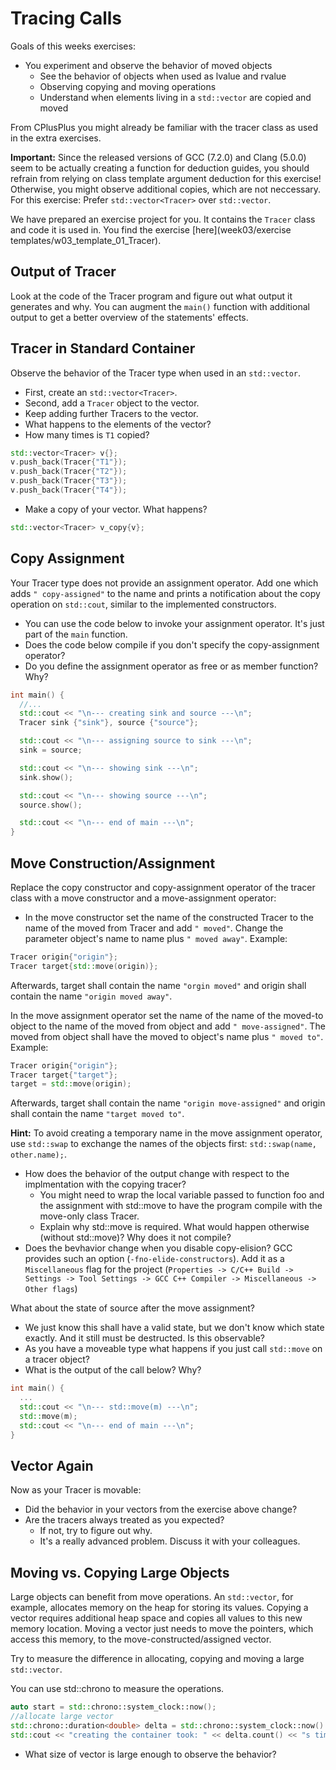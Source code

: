 # Tracing Calls

Goals of this weeks exercises:

* You experiment and observe the behavior of moved objects
    * See the behavior of objects when used as lvalue and rvalue
    * Observing copying and moving operations
    * Understand when elements living in a `std::vector` are copied and moved

From CPlusPlus you might already be familiar with the tracer class as used in the extra exercises.

**Important:** Since the released versions of GCC (7.2.0) and Clang (5.0.0) seem to be actually creating a function for deduction guides, you should refrain from relying on class template argument deduction for this exercise! Otherwise, you might observe additional copies, which are not neccessary. For this exercise: Prefer `std::vector<Tracer>` over `std::vector`.

We have prepared an exercise project for you. It contains the `Tracer` class and code it is used in. You find the exercise [here](week03/exercise templates/w03_template_01_Tracer).

## Output of Tracer

Look at the code of the Tracer program and figure out what output it generates and why. You can augment the `main()` function with additional output to get a better overview of the statements' effects. 

## Tracer in Standard Container

Observe the behavior of the Tracer type when used in an `std::vector`.

* First, create an `std::vector<Tracer>`.
* Second, add a `Tracer` object to the vector.
* Keep adding further Tracers to the vector.
* What happens to the elements of the vector?
* How many times is `T1` copied? 

```cpp
std::vector<Tracer> v{};
v.push_back(Tracer{"T1"});
v.push_back(Tracer{"T2"});
v.push_back(Tracer{"T3"});
v.push_back(Tracer{"T4"});
```

* Make a copy of your vector. What happens?

```cpp
std::vector<Tracer> v_copy{v};
```

## Copy Assignment

Your Tracer type does not provide an assignment operator. Add one which adds `" copy-assigned"` to the name and prints a notification about the copy operation on `std::cout`, similar to the implemented constructors.

* You can use the code below to invoke your assignment operator. It's just part of the `main` function.
* Does the code below compile if you don't specify the copy-assignment operator?
* Do you define the assignment operator as free or as member function? Why? 

```cpp
int main() {
  //...
  std::cout << "\n--- creating sink and source ---\n";
  Tracer sink {"sink"}, source {"source"};

  std::cout << "\n--- assigning source to sink ---\n";
  sink = source;

  std::cout << "\n--- showing sink ---\n";
  sink.show();

  std::cout << "\n--- showing source ---\n";
  source.show();

  std::cout << "\n--- end of main ---\n";
}
```

## Move Construction/Assignment

Replace the copy constructor and copy-assignment operator of the tracer class with a move constructor and a move-assignment operator:

* In the move constructor set the name of the constructed Tracer to the name of the moved from Tracer and add `" moved"`. Change the parameter object's name to name plus `" moved away"`. Example:

```cpp
Tracer origin{"origin"};
Tracer target{std::move(origin)};
```

Afterwards, target shall contain the name `"orgin moved"` and origin shall contain the name `"origin moved away"`.

In the move assignment operator set the name of the name of the moved-to object to the name of the moved from object and add `" move-assigned"`. The moved from object shall have the moved to object's name plus `" moved to"`. Example:

```cpp
Tracer origin{"origin"};
Tracer target{"target"};
target = std::move(origin);
```

Afterwards, target shall contain the name `"origin move-assigned"` and origin shall contain the name `"target moved to"`.

**Hint:** To avoid creating a temporary name in the move assignment operator, use `std::swap` to exchange the names of the objects first: `std::swap(name, other.name);`.

* How does the behavior of the output change with respect to the implmentation with the copying tracer?
    * You might need to wrap the local variable passed to function foo and the assignment with std::move to have the program compile with the move-only class Tracer.
    * Explain why std::move is required. What would happen otherwise (without std::move)? Why does it not compile? 
* Does the bevhavior change when you disable copy-elision? GCC provides such an option (`-fno-elide-constructors`). Add it as a `Miscellaneous` flag for the project (`Properties -> C/C++ Build -> Settings -> Tool Settings -> GCC C++ Compiler -> Miscellaneous -> Other flags`) 

What about the state of source after the move assignment?

* We just know this shall have a valid state, but we don't know which state exactly. And it still must be destructed. Is this observable? 
* As you have a moveable type what happens if you just call `std::move` on a tracer object?
* What is the output of the call below? Why?

```cpp
int main() {
  ...
  std::cout << "\n--- std::move(m) ---\n";
  std::move(m);
  std::cout << "\n--- end of main ---\n";
}
```

## Vector Again

Now as your Tracer is movable:

* Did the behavior in your vectors from the exercise above change?
* Are the tracers always treated as you expected?
    * If not, try to figure out why.
    * It's a really advanced problem. Discuss it with your colleagues. 

## Moving vs. Copying Large Objects

Large objects can benefit from move operations. An `std::vector`, for example, allocates memory on the heap for storing its values. Copying a vector requires additional heap space and copies all values to this new memory location. Moving a vector just needs to move the pointers, which access this memory, to the move-constructed/assigned vector.

Try to measure the difference in allocating, copying and moving a large `std::vector`.

You can use std::chrono to measure the operations.

```cpp
auto start = std::chrono::system_clock::now();
//allocate large vector
std::chrono::duration<double> delta = std::chrono::system_clock::now() - start;
std::cout << "creating the container took: " << delta.count() << "s time\n";
```

* What size of vector is large enough to observe the behavior? 